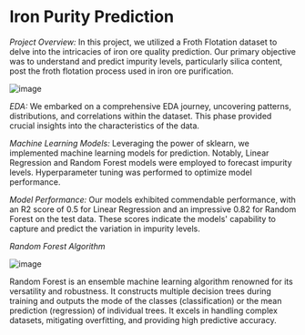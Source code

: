 # Iron Purity Prediction

*Project Overview:*
In this project, we utilized a Froth Flotation dataset to delve into the intricacies of iron ore quality prediction. Our primary objective was to understand and predict impurity levels, particularly silica content, post the froth flotation process used in iron ore purification.

![image](https://github.com/soumyapanda825/Quality-Control-In-Froth-Flotation/assets/74864366/30e96ae2-2984-4fa9-bc96-ff4291a5d568)

*EDA:*
We embarked on a comprehensive EDA journey, uncovering patterns, distributions, and correlations within the dataset. This phase provided crucial insights into the characteristics of the data.

*Machine Learning Models:*
Leveraging the power of sklearn, we implemented machine learning models for prediction. Notably, Linear Regression and Random Forest models were employed to forecast impurity levels. Hyperparameter tuning was performed to optimize model performance.


*Model Performance:* 
Our models exhibited commendable performance, with an R2 score of 0.5 for Linear Regression and an impressive 0.82 for Random Forest on the test data. These scores indicate the models' capability to capture and predict the variation in impurity levels.

*Random Forest Algorithm*

![image](https://github.com/soumyapanda825/Quality-Control-In-Froth-Flotation/assets/74864366/d06f7a4d-b248-4f19-af4a-5aa27bc0888b)

Random Forest is an ensemble machine learning algorithm renowned for its versatility and robustness. It constructs multiple decision trees during training and outputs the mode of the classes (classification) or the mean prediction (regression) of individual trees. It excels in handling complex datasets, mitigating overfitting, and providing high predictive accuracy.
